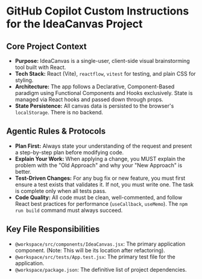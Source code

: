 # GitHub Copilot Custom Instructions for the IdeaCanvas Project

## Core Project Context
- **Purpose:** IdeaCanvas is a single-user, client-side visual brainstorming tool built with React.
- **Tech Stack:** React (Vite), `reactflow`, `vitest` for testing, and plain CSS for styling.
- **Architecture:** The app follows a Declarative, Component-Based paradigm using Functional Components and Hooks exclusively. State is managed via React hooks and passed down through props.
- **State Persistence:** All canvas data is persisted to the browser's `localStorage`. There is no backend.

## Agentic Rules & Protocols
- **Plan First:** Always state your understanding of the request and present a step-by-step plan before modifying code.
- **Explain Your Work:** When applying a change, you MUST explain the problem with the "Old Approach" and why your "New Approach" is better.
- **Test-Driven Changes:** For any bug fix or new feature, you must first ensure a test exists that validates it. If not, you must write one. The task is complete only when all tests pass.
- **Code Quality:** All code must be clean, well-commented, and follow React best practices for performance (`useCallback`, `useMemo`). The `npm run build` command must always succeed.

## Key File Responsibilities
- `@workspace/src/components/IdeaCanvas.jsx`: The primary application component. (Note: This will be its location after refactoring).
- `@workspace/src/tests/App.test.jsx`: The primary test file for the application.
- `@workspace/package.json`: The definitive list of project dependencies.